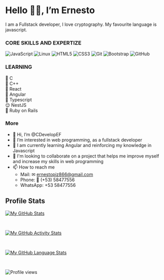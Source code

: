 # Hello 👋🏾, I’m Ernesto


I am a Fullstack developer, I love cryptography.
My favourite language is javascript.

### CORE SKILLS AND EXPERTIZE
![JavaScript](https://img.shields.io/badge/javascript-%23323330.svg?style=for-the-badge&logo=javascript&logoColor=%23F7DF1E)
![Linux](https://img.shields.io/badge/Linux-FCC624?style=for-the-badge&logo=linux&logoColor=black)
![HTML5](https://img.shields.io/badge/html5-%23E34F26.svg?style=for-the-badge&logo=html5&logoColor=white)
![CSS3](https://img.shields.io/badge/css3-%231572B6.svg?style=for-the-badge&logo=css3&logoColor=white)
![Git](https://img.shields.io/badge/git-%23F05033.svg?style=for-the-badge&logo=git&logoColor=white)
![Bootstrap](https://img.shields.io/badge/bootstrap-%231572B6.svg?style=for-the-badge&logo=bootstrap&logoColor=white) 
![GitHub](https://img.shields.io/badge/github-%23121011.svg?style=for-the-badge&logo=github&logoColor=white)

### LEARNING
🤗 C <br/>
🤗 C++ <br/>
🤗 React <br/>
🤗 Angular <br/>
🤗 Typescript <br/>
😌 NestJS <br/>
💎 Ruby on Rails <br/>

### More

- 👀 Hi, I’m @CDevelopEF
- 🌱 I’m interested in web programming, as a fullstack developer
- 💞️ I am currently learning Angular and reinforcing my knowledge in Javascript
- 🤗 I'm looking to collaborate on a project that helps me improve myself and increase my skills in web programming
- 📫 How to reach me 
  - Mail: ✉ ernestopiz866@gmail.com 
  - Phone: 📱 (+53) 58477556
  - WhatsApp: +53 58477556 

 
## Profile Stats

[![My GitHub Stats](https://github-readme-stats.vercel.app/api/?username=CDevelopEF&count_private=true&theme=tokyonight&showicons=true)]()

<br> 

[![My GitHub Activity Stats](https://github-readme-streak-stats.herokuapp.com/?user=CDevelopEF&theme=tokyonight&showicons=true)]()

<br>

[![My GitHub Language Stats](https://github-readme-stats.vercel.app/api/top-langs/?username=CDevelopEF&langs_count=15&theme=tokyonight)]()

<br>

![Profile views](https://gpvc.arturio.dev/CDevelopEF)
